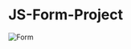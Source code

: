 # JS-Form-Project


![Form](https://github.com/erdem6161/JS-Form-Project/assets/64333517/39c9211c-9bae-4b02-a8b1-315847d6893a)
